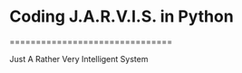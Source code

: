 # Coding J.A.R.V.I.S. in Python
===============================

Just A Rather Very Intelligent System
